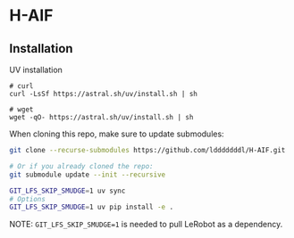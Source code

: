 # H-AIF

## Installation
UV installation
```
# curl
curl -LsSf https://astral.sh/uv/install.sh | sh

# wget  
wget -qO- https://astral.sh/uv/install.sh | sh
```

When cloning this repo, make sure to update submodules:

```bash
git clone --recurse-submodules https://github.com/ldddddddl/H-AIF.git

# Or if you already cloned the repo:
git submodule update --init --recursive
```


```bash
GIT_LFS_SKIP_SMUDGE=1 uv sync
# Options
GIT_LFS_SKIP_SMUDGE=1 uv pip install -e .
```

NOTE: `GIT_LFS_SKIP_SMUDGE=1` is needed to pull LeRobot as a dependency.